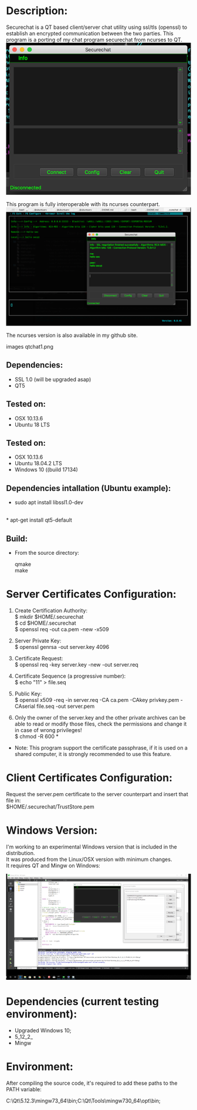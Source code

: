 Description:
============

Securechat is a QT based client/server chat utility  using  ssl/tls (openssl) to establish an encrypted communication between the two parties. This program is a porting of my chat program securechat from ncurses to QT. <BR>
![alt text](images/qtchat1.png "securechat_qt")

This program is fully interoperable with its ncurses counterpart.<BR>
![alt text](images/qtchat2.png "securechat_qt with securechat")

The ncurses version is also available in my github site.

images qtchat1.png


Dependencies:
-------------

- SSL 1.0 (will be upgraded asap) <BR>
- QT5 <BR>

Tested on:
----------

- OSX 10.13.6
- Ubuntu 18 LTS

Tested on:
----------

- OSX 10.13.6
- Ubuntu 18.04.2 LTS
- Windows 10 ((build 17134)

Dependencies intallation (Ubuntu example):
------------------------------------------

* sudo apt install libssl1.0-dev<BR>
<BR>
* apt-get install qt5-default<BR>


Build:
------

* From the source directory:

   qmake<BR>
   make<BR>

Server Certificates Configuration:
==================================

1. Create Certification Authority:<BR>
$ mkdir $HOME/.securechat <BR>
$ cd $HOME/.securechat <BR>
$ openssl req -out ca.pem -new -x509<BR>

2. Server Private Key:<BR>
$ openssl genrsa -out server.key 4096<BR>

3. Certificate Request:<BR>
$ openssl req -key server.key -new -out server.req<BR>

4. Certificate Sequence (a progressive number): <BR>
$ echo "11" > file.seq<BR>

5. Public Key:<BR>
$ openssl x509 -req -in server.req -CA ca.pem -CAkey privkey.pem -CAserial file.seq -out server.pem

5. Only the owner of the server.key and the other private archives can be able to read or modify those files, check the permissions and change it in case of wrong privileges!<BR>
$ chmod -R 600 * <BR>

* Note: This program support the certificate passphrase, if it is used on a shared computer, it is strongly recommended to use this feature. 

Client Certificates Configuration:
==================================

Request the server.pem certificate to the server counterpart and insert that file in:<BR>
$HOME/.securechat/TrustStore.pem <BR>


Windows Version:
================

I'm working to an experimental Windows version that is included in the distribution.<BR>
It was produced from the Linux/OSX version with minimum changes.<BR>
It requires QT and Mingw on Windows:<BR>

![alt text](images/windows_ver.png "securechat_qt, Windows version")

Dependencies (current testing environment):
============================================

- Upgraded Windows 10;
- 5_12_2_
- Mingw


Environment:
============

After compiling the source code, it's required to add these paths to the PATH variable:<BR>

C:\Qt\5.12.3\mingw73_64\bin;C:\Qt\Tools\mingw730_64\opt\bin;


